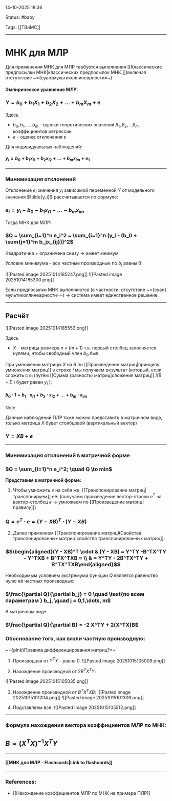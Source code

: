 
14-10-2025 18:36

Status: #baby 

Tags: [[ТВиМС]]

---
# МНК для МЛР

Для применения МНК для МЛР тербуется выполнения [[Классические предпосылки МНК|классических предпосылок МНК ]](включая отстутствие ~={cyan}мультиколлинеарности=~)

#### Эмпирическое уравнение МЛР:

### $Y = b_0 + b_1X_1 + b_2X_2 + \dots + b_mX_m + e$

Здесь
- $b_0, b_1, \dots, b_m$ - оценки теоретических значений $\beta_1, \beta_2, \dots \beta_m$ коэффициентов регрессии
- $e$ - оценка отклонения $\varepsilon$

Для индивидуальных наблюдений:

#### $y_i = b_0 + b_1x_{i1} + b_2x_{i2} + \dots + b_mx_{im} + e_1$

---

### Минимизация отклонений

Отклонение $e_i$ значения $y_i$ зависимой переменной $Y$ от модельного значения $\tilde{y_i}$ рассчитывается по формуле:
### $e_i = y_i - b_0 - b_1x_{i1} - \dots - b_mx_{im}$

Тогда МНК для МЛР:

### $Q = \sum_{i=1}^n e_i^2 = \sum_{i=1}^n (y_i - (b_0 + \sum{j=1}^m b_jx_{ij}))^2$

Квадратична + ограничена снизу -> имеет мнимум

Условие минимума - все частные производные по $b_j$ равны 0:

![[Pasted image 20251014185247.png]]
![[Pasted image 20251014185300.png]]

Если предпосылки МНК выполняются (в частности, отсутствие ~={cyan}мультиколлинеарности=~) -> система имеет единственное решение.


---

## Расчёт

![[Pasted image 20251014185553.png]]

Здесь 
- $X$ - матрица размера $n \times (m+1)$ т.к. первый столбец заполняется нулями, чтобы свободный член $b_0$ был.

При умножении матрицы $X$ на $B$ по [[Произведение матриц|принципу умножения матриц]] в строке $i$ мы получаем результат (который, если сложить с $e_i$ (путём [[Сумма (разность) матриц|сложения матриц]] $XB+E$ ) будет равен $y_i$ ):
#### $b_0 \cdot 1 + b_1 \cdot x_{i1} + b_2 \cdot x_{i2} + \dots + b_m \cdot x_{im}$

> [!note] 
> Данные наблюдений ПЛР тоже можно представить в матричном виде, только матрица $X$ будет столбцовой (вертикальный вектор) 

### $Y = XB +e$


---
### Минимизация отклонений в матричной форме

### $Q = \sum_{i=1}^n e_i^2; \quad Q \to min$

**Представим в матричной форме:**

1. Чтобы умножить $e$ на себя же, [[Транспонирование матриц|транспонируем]] её:
(получаем произведение вектор-строки $e^T$ на вектор-столбец $e$ -> умножаем по [[Произведение матриц|правилу]])
### $Q = e^T\cdot e = (Y - XB)^T \cdot (Y - XB)$

2. Далее применяем [[Транспонирование матриц#Свойства транспонированных матриц|свойства транспонированных матриц]]:
### $$\begin{aligned}(Y - XB)^T \cdot & (Y - XB) = Y^TY -B^TX^TY - Y^TXB + B^TX^TXB = \\ & = Y^TY - 2B^TX^TY + B^TX^TXB\end{aligned}$$

Необходимым условием экстремума функции $Q$ является равенство нулю её частных производных:
### $\frac{\partial Q}{\partial b_j} = 0 \quad \text{по всем параметрам } b_j, \quad j = 0,1,\dots, m$

 В матричном виде:

### $\frac{\partial Q}{\partial B} = -2 X^TY + 2(X^TX)B$


### Обоснование того, как вязли частную производную:

~={pink}Правила дифференцирования матриц?=~

1. Производная от $Y^TY$ - равна 0.
![[Pasted image 20251015105009.png]]

2. Нахождение производной от $2B^TX^TY$:

![[Pasted image 20251015105035.png]]



3. Нахождение производной от $B^TX^TXB$:
![[Pasted image 20251015101204.png]]
![[Pasted image 20251015101309.png]]


4. Подставляем всё:
![[Pasted image 20251015105512.png]]

---

### Формула нахождения вектора коэффициентов МЛР по МНК:

## $B = (X^TX)^{-1}X^TY$


----
#### [[МНК для МЛР - Flashcards|Link to flashcards]]



---
### References:

- [[Нахождение коэффициентов МЛР по МНК на примере ПЛР]]